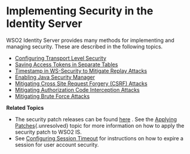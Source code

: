# Implementing Security in the Identity Server

WSO2 Identity Server provides many methods for implementing and managing
security. These are described in the following topics.

-   [Configuring Transport Level
    Security](_Configuring_Transport_Level_Security_)
-   [Saving Access Tokens in Separate
    Tables](_Saving_Access_Tokens_in_Separate_Tables_)
-   [Timestamp in WS-Security to Mitigate Replay
    Attacks](_Timestamp_in_WS-Security_to_Mitigate_Replay_Attacks_)
-   [Enabling Java Security Manager](_Enabling_Java_Security_Manager_)
-   [Mitigating Cross Site Request Forgery (CSRF)
    Attacks](_Mitigating_Cross_Site_Request_Forgery_CSRF_Attacks_)
-   [Mitigating Authorization Code Interception
    Attacks](../../using-wso2-identity-server/mitigating-authorization-code-interception-attacks)
-   [Mitigating Brute Force Attacks](_Mitigating_Brute_Force_Attacks_)

**Related Topics**

-   The security patch releases can be found
    [here](http://wso2.com/security-patch-releases#identity-server)
    . See the [Applying Patches](#){.unresolved} topic for more
    information on how to apply the security patch to WSO2 IS.
-   See [Configuring Session Timeout](_Configuring_Session_Timeout_) for
    instructions on how to expire a session for user account security.
